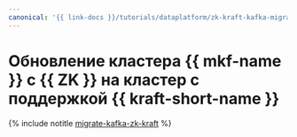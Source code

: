 ```yaml
---
canonical: '{{ link-docs }}/tutorials/dataplatform/zk-kraft-kafka-migration'
---
```


# Обновление кластера {{ mkf-name }} с {{ ZK }} на кластер с поддержкой {{ kraft-short-name }}

{% include notitle [migrate-kafka-zk-kraft](../../_tutorials/dataplatform/zk-kraft-kafka-migration.md) %}
